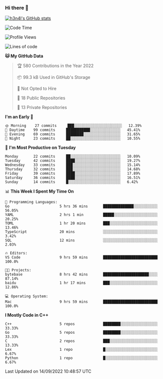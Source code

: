 ### Hi there 👋

[![h3n4l's GitHub stats](https://github-readme-stats.vercel.app/api?username=h3n4l&count_private=true&show_icons=true&theme=radical)](https://github.com/h3n4l/github-readme-stats)

<!--START_SECTION:waka-->
![Code Time](http://img.shields.io/badge/Code%20Time-671%20hrs%2045%20mins-blue)

![Profile Views](http://img.shields.io/badge/Profile%20Views-3-blue)

![Lines of code](https://img.shields.io/badge/From%20Hello%20World%20I%27ve%20Written-43%20Thousand%20lines%20of%20code-blue)

**🐱 My GitHub Data** 

> 🏆 580 Contributions in the Year 2022
 > 
> 📦 99.3 kB Used in GitHub's Storage 
 > 
> 🚫 Not Opted to Hire
 > 
> 📜 18 Public Repositories 
 > 
> 🔑 13 Private Repositories  
 > 
**I'm an Early 🐤** 

```text
🌞 Morning    27 commits     ███░░░░░░░░░░░░░░░░░░░░░░   12.39% 
🌆 Daytime    99 commits     ███████████░░░░░░░░░░░░░░   45.41% 
🌃 Evening    69 commits     ████████░░░░░░░░░░░░░░░░░   31.65% 
🌙 Night      23 commits     ██░░░░░░░░░░░░░░░░░░░░░░░   10.55%

```
📅 **I'm Most Productive on Tuesday** 

```text
Monday       22 commits     ██░░░░░░░░░░░░░░░░░░░░░░░   10.09% 
Tuesday      42 commits     ████░░░░░░░░░░░░░░░░░░░░░   19.27% 
Wednesday    33 commits     ███░░░░░░░░░░░░░░░░░░░░░░   15.14% 
Thursday     32 commits     ███░░░░░░░░░░░░░░░░░░░░░░   14.68% 
Friday       39 commits     ████░░░░░░░░░░░░░░░░░░░░░   17.89% 
Saturday     36 commits     ████░░░░░░░░░░░░░░░░░░░░░   16.51% 
Sunday       14 commits     █░░░░░░░░░░░░░░░░░░░░░░░░   6.42%

```


📊 **This Week I Spent My Time On** 

```text
💬 Programming Languages: 
Go                       5 hrs 36 mins       ██████████████░░░░░░░░░░░   56.05% 
YAML                     2 hrs 1 min         █████░░░░░░░░░░░░░░░░░░░░   20.25% 
TOML                     1 hr 20 mins        ███░░░░░░░░░░░░░░░░░░░░░░   13.46% 
TypeScript               20 mins             ░░░░░░░░░░░░░░░░░░░░░░░░░   3.42% 
SQL                      12 mins             ░░░░░░░░░░░░░░░░░░░░░░░░░   2.03%

🔥 Editors: 
VS Code                  9 hrs 59 mins       █████████████████████████   100.0%

🐱‍💻 Projects: 
bytebase                 8 hrs 42 mins       █████████████████████░░░░   87.14% 
baidu                    1 hr 17 mins        ███░░░░░░░░░░░░░░░░░░░░░░   12.86%

💻 Operating System: 
Mac                      9 hrs 59 mins       █████████████████████████   100.0%

```

**I Mostly Code in C++** 

```text
C++                      5 repos             ████████░░░░░░░░░░░░░░░░░   33.33% 
Go                       5 repos             ████████░░░░░░░░░░░░░░░░░   33.33% 
C                        2 repos             ███░░░░░░░░░░░░░░░░░░░░░░   13.33% 
Lex                      1 repo              █░░░░░░░░░░░░░░░░░░░░░░░░   6.67% 
Python                   1 repo              █░░░░░░░░░░░░░░░░░░░░░░░░   6.67%

```



 Last Updated on 14/09/2022 10:48:57 UTC
<!--END_SECTION:waka-->

